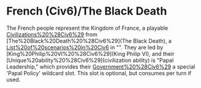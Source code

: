 # French (Civ6)/The Black Death

The French people represent the Kingdom of France, a playable [Civilizations%20%28Civ6%29](civilization) from [The%20Black%20Death%20%28Civ6%29](The Black Death), a [List%20of%20scenarios%20in%20Civ6](scenario) in "". They are led by [King%20Philip%20VI%20%28Civ6%29](King Philip VI), and their [Unique%20ability%20%28Civ6%29](civilization ability) is "Papal Leadership," which provides their [Government%20%28Civ6%29](government) a special 'Papal Policy' wildcard slot. This slot is optional, but consumes per turn if used.